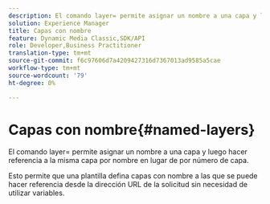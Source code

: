 ```yaml
---
description: El comando layer= permite asignar un nombre a una capa y luego hacer referencia a la misma capa por nombre en lugar de por número de capa.
solution: Experience Manager
title: Capas con nombre
feature: Dynamic Media Classic,SDK/API
role: Developer,Business Practitioner
translation-type: tm+mt
source-git-commit: f6c97606d7a4209427316d7367013ad9585a5cae
workflow-type: tm+mt
source-wordcount: '79'
ht-degree: 0%

---
```



# Capas con nombre{#named-layers}

El comando layer= permite asignar un nombre a una capa y luego hacer referencia a la misma capa por nombre en lugar de por número de capa.

Esto permite que una plantilla defina capas con nombre a las que se puede hacer referencia desde la dirección URL de la solicitud sin necesidad de utilizar variables.
